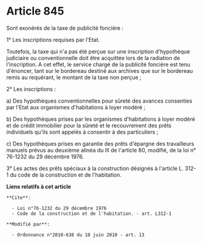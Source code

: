 # Article 845

Sont exonérés de la taxe de publicité foncière : 

1° Les inscriptions requises par l'Etat. 

Toutefois, la taxe qui n'a pas été perçue sur une inscription d'hypothèque judiciaire ou conventionnelle doit être acquittée
lors de la radiation de l'inscription. A cet effet, le service chargé de la publicité foncière est tenu d'énoncer, tant sur
le bordereau destiné aux archives que sur le bordereau remis au requérant, le montant de la taxe non perçue ; 

2° Les inscriptions : 

a) Des hypothèques conventionnelles pour sûreté des avances consenties par l'Etat aux organismes d'habitations à loyer
modéré ; 

b) Des hypothèques prises par les organismes d'habitations à loyer modéré et de crédit immobilier pour la sûreté et le
recouvrement des prêts individuels qu'ils sont appelés à consentir à des particuliers ; 

c) Des hypothèques prises en garantie des prêts d'épargne des travailleurs manuels prévus au deuxième alinéa du III de
l'article 80, modifié, de la loi n° 76-1232 du 29 décembre 1976. 

3° Les actes des prêts spéciaux à la construction désignés à l'article L. 312-1 du code de la construction et de
l'habitation.

**Liens relatifs à cet article**

	**Cite**:

	  - Loi n°76-1232 du 29 décembre 1976
	  - Code de la construction et de l'habitation. - art. L312-1

	**Modifié par**:

	  - Ordonnance n°2010-638 du 10 juin 2010 - art. 13

